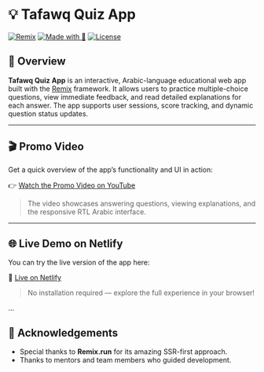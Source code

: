 # 💡 Tafawq Quiz App

[![Remix](https://img.shields.io/badge/Built%20with-Remix-blueviolet?logo=remix&logoColor=white)](https://remix.run/)
[![Made with 💙](https://img.shields.io/badge/Made%20with-%F0%9F%92%99-blue)](https://github.com/)
[![License](https://img.shields.io/badge/License-MIT-brightgreen)](#license)

## 🧠 Overview

**Tafawq Quiz App** is an interactive, Arabic-language educational web app built with the [Remix](https://remix.run/) framework. It allows users to practice multiple-choice questions, view immediate feedback, and read detailed explanations for each answer. The app supports user sessions, score tracking, and dynamic question status updates.

---

## 🎬 Promo Video

Get a quick overview of the app’s functionality and UI in action:

👉 [Watch the Promo Video on YouTube](https://www.youtube.com/watch?v=your-promo-video-id)

> The video showcases answering questions, viewing explanations, and the responsive RTL Arabic interface.

---

## 🌐 Live Demo on Netlify

You can try the live version of the app here:

🚀 [Live on Netlify](https://tafawq-quiz-app.netlify.app/)

> No installation required — explore the full experience in your browser!


...

## 🙌 Acknowledgements

- Special thanks to **Remix.run** for its amazing SSR-first approach.
- Thanks to mentors and team members who guided development.
